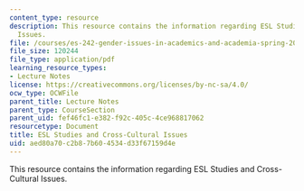 ```yaml
---
content_type: resource
description: This resource contains the information regarding ESL Studies and Cross-Cultural
  Issues.
file: /courses/es-242-gender-issues-in-academics-and-academia-spring-2004/aed80a70c2b87b604534d33f67159d4e_MITES_242S04_ses10.pdf
file_size: 120244
file_type: application/pdf
learning_resource_types:
- Lecture Notes
license: https://creativecommons.org/licenses/by-nc-sa/4.0/
ocw_type: OCWFile
parent_title: Lecture Notes
parent_type: CourseSection
parent_uid: fef46fc1-e382-f92c-405c-4ce968817062
resourcetype: Document
title: ESL Studies and Cross-Cultural Issues
uid: aed80a70-c2b8-7b60-4534-d33f67159d4e
---
```

This resource contains the information regarding ESL Studies and Cross-Cultural Issues.